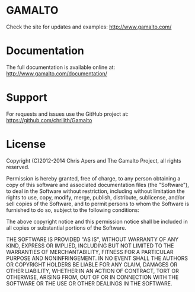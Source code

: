 GAMALTO
=======

Check the site for updates and examples:
http://www.gamalto.com/


Documentation
=============

The full documentation is available online at:
http://www.gamalto.com/documentation/


Support
=======

For requests and issues use the GitHub project at:
https://github.com/chrilith/Gamalto

License
=======

Copyright (C)2012-2014 Chris Apers and The Gamalto Project, all rights reserved.

Permission is hereby granted, free of charge, to any person obtaining a copy of
this software and associated documentation files (the "Software"), to deal in
the Software without restriction, including without limitation the rights to
use, copy, modify, merge, publish, distribute, sublicense, and/or sell copies of
the Software, and to permit persons to whom the Software is furnished to do so,
subject to the following conditions:

The above copyright notice and this permission notice shall be included in all
copies or substantial portions of the Software.

THE SOFTWARE IS PROVIDED "AS IS", WITHOUT WARRANTY OF ANY KIND, EXPRESS OR
IMPLIED, INCLUDING BUT NOT LIMITED TO THE WARRANTIES OF MERCHANTABILITY, FITNESS
FOR A PARTICULAR PURPOSE AND NONINFRINGEMENT. IN NO EVENT SHALL THE AUTHORS OR
COPYRIGHT HOLDERS BE LIABLE FOR ANY CLAIM, DAMAGES OR OTHER LIABILITY, WHETHER
IN AN ACTION OF CONTRACT, TORT OR OTHERWISE, ARISING FROM, OUT OF OR IN
CONNECTION WITH THE SOFTWARE OR THE USE OR OTHER DEALINGS IN THE SOFTWARE.
